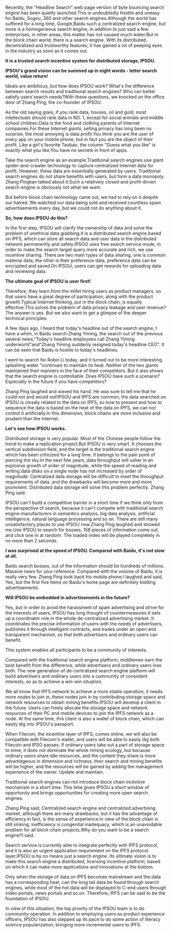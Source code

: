 Recently, the "Headline Search" web page version of byte bouncing search engine has been quietly launched.This is undoubtedly hostile and uneasy for Baidu, Sogou, 360 and other search engines.Although the world has suffered for a long time, Google,Baidu such a centralized search engine, but more is a homogeneous search engine, in addition to just said a few enterprises, in other areas, this matter has not caused much water.But in the block chain world, there is a search engine. With its distributed, decentralized and trustworthy features, it has gained a lot of peeping eyes in the industry as soon as it comes out.

**It is a trusted search incentive system for distributed storage, IPSOU.**

**IPSOU's grand vision can be summed up in eight words - letter search world, value return!**

Ideals are ambitious, but how does IPSOU work? What's the difference between search results and traditional search engines? Who can better satisfy users'search needs?With these questions, we knocked on the office door of Zhang Ping, the co-founder of IPSOU.

As the old saying goes, if you rank data, houses, oil and gold, most intellectuals should rank data in NO. 1, except for social animals and middle school children.Data is the food and clothing parents of Internet companies.For these Internet giants, selling privacy has long been no surprise, the most annoying is data profit.You think you are the user of every app on your mobile phone, but in fact you are the object of their profit. Like a girl's favorite Taobao, the column "Guess what you like" is exactly what you like.You have no secrets in front of apps.

Take the search engine as an example.Traditional search engines use giant spider-and-crawler technology to capture centralized Internet data for profit. However, these data are essentially generated by users. Traditional search engines do not share benefits with users, but form a data monopoly. Zhang Pingkan talked about it.Such a relatively closed and profit-driven search engine is obviously not what we want.

But before block chain technology came out, we had to rely on it despite our hatred. We watched our data being sold and received countless spam advertisements every day, but we could not do anything about it.

**So, how does IPSOU do this?**

In the first step, IPSOU will clarify the ownership of data and solve the problem of unethical data grabbing.It is a distributed search engine based on IPFS, which can store all search data and user data in the distributed network permanently and safely.IPSOU uses free search service mode, in order to make the search target query more accurate and rich, we use incentive sharing. There are two main types of data sharing, one is common material data, the other is their preference data, preference data can be encrypted and saved.On IPSOU, users can get rewards for uploading data and reviewing data.

**The ultimate goal of IPSOU is user first!**

Therefore, they learn from the millet hiring users as product managers, so that users have a great degree of participation, along with the product growth.Typical Internet thinking, put in the block chain, is equally effective.This solves the problem of data privacy leakage and user revenue?The answer is yes. But we also want to get a glimpse of the deeper technical principles.

A few days ago, I heard that today's headline out of the search engine, I have a whim, in Baidu search Zhang Yiming, the search out of the previous several news,"Today's headline employees call Zhang Yiming underworld"and"Zhang Yiming suddenly resigned today's headline CEO". It can be seen that Baidu is hostile to today's headlines.

I went to search for Robin Li today, and it turned out to be more interesting. splashing water "continues to maintain its heat. Neither of the two giants maintained their manners in the face of their competitors. But it also shows that the search engine is controllable. Does IPSOU have such a scenario? Especially in the future if you have competitors?

Zhang Ping laughed and waved his hand. He was sure to tell me that he could not and would not!IPSOU and IPFS are common, the data searched on IPSOU is closely related to the data on IPFS, so how to present and how to sequence the data is based on the heat of the data on IPFS, we can not control it artificially.In this dimension, block chains are more inclusive and prudent than the Internet.

**Let's see how IPSOU works.**

Distributed storage is very popular. Most of the Chinese people follow the trend to make a replication project.But IPSOU is very smart. It chooses the vertical subdivision field, and the target is the traditional search engine which has been criticized for a long time. It belongs to the pain point of piercing the sky.In the next few years, data throughput will usher in an explosive growth of order of magnitude, while the speed of reading and writing data disks on a single node has not increased by order of magnitude. Centralized data storage will be difficult to meet the throughput requirements of data, and the drawbacks will become more and more prominent. Distributed data storage will solve this problem perfectly. Zhang Ping said.

IPSOU can't build a competitive barrier in a short time if we think only from the perspective of search, because it can't compete with traditional search engine manufacturers in semantics analysis, big data analysis, artificial intelligence, natural language processing and so on.
There are still many unsatisfactory places to use IPSOU now.Zhang Ping laughed and showed me.Use IPSOU to search for bosses, 158 pieces of information come out, and click one in at random. The loaded video will be played completely in no more than 2 seconds.

**I was surprised at the speed of IPSOU. Compared with Baidu, it's not slow at all.**

Baidu search bosses, out of the information should be hundreds of millions. Massive news for your reference. Compared with the volume of Baidu, it is really very few. Zhang Ping took back his mobile phone.I laughed and said, Yes, but the first five items on Baidu's home page are definitely bidding advertisements.

**Will IPSOU be embedded in advertisements in the future?**

Yes, but in order to avoid the harassment of spam advertising and strive for the interests of users, IPSOU has long thought of countermeasures.It sets up a coordinator role in the whole de-centralized advertising market. It coordinates the precise information of users with the needs of advertisers, publishes it through intelligent contracts, and trades under an open and transparent mechanism, so that both advertisers and ordinary users can benefit.

This system enables all participants to be a community of interests.

Compared with the traditional search engine platform, middlemen earn the best benefit from the difference, while advertisers and ordinary users lose both. The new generation of de-centralized search engine platform will build advertisers and ordinary users into a community of consistent interests, so as to achieve a win-win situation.

We all know that IPFS network to achieve a more stable operation, it needs more nodes to join in, these nodes join in by contributing storage space and network resources to obtain mining benefits.IPSOU will develop a client in the future. Users can freely allocate the storage space and network resources of their PC and mobile devices to join the IPFS network as a node. At the same time, this client is also a wallet of block chain, which can easily dig into IPSOU's passport.

When Filecoin, the incentive layer of IPFS, comes online, we will also be compatible with Filecoin's wallet, and users will be able to easily dig both Filecoin and IPSO passes. If ordinary users take out a part of storage space to mine, it does not dominate the whole mining ecology, but because ordinary users share idle resources, and the content they share is more advantageous in dimension and richness, their search and mining benefits will be higher, and the resources will be gained by adding the management experience of the owner. Update and maintain.

Traditional search engines can not introduce block chain incentive mechanism in a short time. This time gives IPSOU a short window of opportunity and brings opportunities for creating more open search engines.

Zhang Ping said, Centralized search engine and centralized advertising market, although there are many drawbacks, but it has the advantage of efficiency.in fact, is the sense of experience.In view of the block chain is still sinking, inefficiency is congenital inadequacy, which is an unavoidable problem for all block chain projects.Why do you want to be a search engine?I said.

Search service is currently able to integrate perfectly with IPFS protocol, and it is also an urgent application requirement on the IPFS protocol layer.IPSOU is by no means just a search engine. Its ultimate vision is to make this search engine a distributed, licensing incentive platform, based on which it can make more applications and innovations at the bottom.

Only when the storage of data on IPFS becomes mainstream and the data has a corresponding heat, can the long tail data be found through search engines, while most of the hot data will be displayed to C-end users through video portals, news portals and so on. Therefore, IPFS can be said to be the foundation of IPSOU. 

In view of this situation, the top priority of the IPSOU team is to do community operation. In addition to employing users as product experience officers, IPSOU has also stepped up its pace to do some action of literacy science popularization, bringing more incremental users to IPFS.
